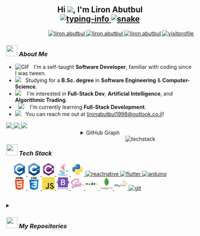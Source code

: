 <h2 align="center">
    Hi <img src="https://c.tenor.com/D5L3scQHFb4AAAAi/bt21-hi.gif" width="32px">, I'm Liron Abutbul<br>
    <a href="https://github.com/ladunjexa">
        <img src="https://readme-typing-svg.herokuapp.com/?lines=B.Sc.%20Student%20🔬;Full-Stack%20Developer;Software%20Developer;Experienced%20Stocktrader%20💹%20🎯&font=Fira&center=true&width=380&height=38&color=0056D2&vCenter=true&size=18&pause=1000" alt="typing-info">
    </a>
    <a href="https://github.com/ladunjexa">
        <img src="https://raw.githubusercontent.com/ladunjexa/ladunjexa/output/github-contribution-grid-snake.svg" alt="snake" height="70%" width="70%"/>
    </a>
</h2>
<div align="right">
    <a href="https://twitter.com/lironabutbul6" target="blank">
        <img src="https://raw.githubusercontent.com/rahuldkjain/github-profile-readme-generator/master/src/images/icons/Social/twitter.svg" alt="liron.abutbul" height="20" width="26" />
    </a>
    <!---<a href="https://linkedin.com/in/liron.abutbul" target="blank">
        <img src="https://raw.githubusercontent.com/rahuldkjain/github-profile-readme-generator/master/src/images/icons/Social/linked-in-alt.svg" alt="liron.abutbul" height="20" width="26" />
    </a>--->
    <a href="https://fb.com/liron.abutbul.773" target="blank">
        <img src="https://raw.githubusercontent.com/rahuldkjain/github-profile-readme-generator/master/src/images/icons/Social/facebook.svg" alt="liron.abutbul" height="20" width="26" />
    </a>
    <a href="https://instagram.com/lironabutbul" target="blank">
        <img src="https://raw.githubusercontent.com/rahuldkjain/github-profile-readme-generator/master/src/images/icons/Social/instagram.svg" alt="liron.abutbul" height="20" width="26" />
<img alt="visitprofile" src="https://visitcount.itsvg.in/api?id=ladunjexa&icon=0&color=0"/>
    </a>
    </div>

### <img src="https://raw.githubusercontent.com/mayankchaudhary26/Cool-Readme-ideas/master/data/octocat/daftpunktocat-thomas.gif" height="30px" width="30px" /> **_About Me_**

- <img alt="GIF" src="https://github.com/ladunjexa/ladunjexa/blob/main/assets/Developer.gif" width="25" /> &nbsp; I'm a self-taught **Software Developer**, familiar with coding since I was tween. <br>
- <img src="https://github.com/ladunjexa/ladunjexa/blob/main/assets/message.gif?raw=true" width="25" />&nbsp;&nbsp; Studying for a **B.Sc. degree** in **Software Engineering** & **Computer-Science**. <br>
- <img src="https://github.com/ladunjexa/ladunjexa/blob/main/assets/hyperkitty.gif?raw=true" width="20" />&nbsp;&nbsp;&nbsp; I'm interested in **Full-Stack Dev**, **Artificial Intelligence**, and **Algorithmic Trading**. <br>
- &nbsp;&nbsp;<img src="https://github.com/ladunjexa/ladunjexa/blob/main/assets/lightning.gif?raw=true" width="12" />&nbsp;&nbsp;&nbsp;&nbsp;I'm currently learning **Full-Stack Development**. <br>
- <img src="https://github.com/ladunjexa/ladunjexa/blob/main/assets/letterbox.gif?raw=true" width="25" /> &nbsp; You can reach me out at lironabutbul1998@outlook.co.il! <br>

<a href="https://github.com/ladunjexa">
    <img src="http://github-profile-summary-cards.vercel.app/api/cards/stats?username=ladunjexa&theme=tokyonight" width="32.5%">
    <img src="http://github-profile-summary-cards.vercel.app/api/cards/repos-per-language?username=ladunjexa&theme=tokyonight" width="32.5%">
    <img src="https://github-readme-stats.vercel.app/api/top-langs/?username=ladunjexa&layout=compact&langs_count=10&theme=tokyonight&hide_border=true&hide=procfile,html,css,pawn,cs" width="31%">
</a>
<details align="center">
    <summary>GitHub Graph</summary>
    <img src="http://github-profile-summary-cards.vercel.app/api/cards/profile-details?username=ladunjexa&theme=tokyonight">
</details>

<img alt="techstack" src="https://github.com/ladunjexa/ladunjexa/blob/main/assets/techstack.svg" width="36.5%" align="right"/>

### <img src="https://online.fliphtml5.com/xndxj/hbpk/files/SlidePage/220104083819634.gif" height="30px" width="30px"/> **_Tech Stack_**

<p align="left"> &emsp;
  <a href="https://www.cprogramming.com/" target="_blank" rel="noreferrer">
    <img
      src="https://raw.githubusercontent.com/devicons/devicon/master/icons/c/c-original.svg"
      alt="c"
      width="35"
      height="35"
    />
  </a>
  <a href="https://www.w3schools.com/cpp/" target="_blank" rel="noreferrer">
    <img
      src="https://raw.githubusercontent.com/devicons/devicon/master/icons/cplusplus/cplusplus-original.svg"
      alt="cplusplus"
      width="35"
      height="35"
    />
  </a>
  <a href="https://www.w3schools.com/cs/" target="_blank" rel="noreferrer">
    <img
      src="https://raw.githubusercontent.com/devicons/devicon/master/icons/csharp/csharp-original.svg"
      alt="csharp"
      width="35"
      height="35"
    />
  </a>
  <a href="https://www.java.com" target="_blank" rel="noreferrer">
    <img
      src="https://raw.githubusercontent.com/devicons/devicon/master/icons/java/java-original.svg"
      alt="java"
      width="35"
      height="35"
    />
  </a>
  <a href="https://www.python.org" target="_blank" rel="noreferrer">
    <img
      src="https://raw.githubusercontent.com/devicons/devicon/master/icons/python/python-original.svg"
      alt="python"
      width="35"
      height="35"
    />
  </a>
  <a href="https://reactnative.dev/" target="_blank" rel="noreferrer">
    <img
      src="https://reactnative.dev/img/header_logo.svg"
      alt="reactnative"
      width="35"
      height="35"
    />
  </a>
  <a href="https://flutter.dev" target="_blank" rel="noreferrer">
    <img
      src="https://www.vectorlogo.zone/logos/flutterio/flutterio-icon.svg"
      alt="flutter"
      width="35"
      height="35"
    />
  </a>
  <a href="https://www.arduino.cc/" target="_blank" rel="noreferrer">
    <img
      src="https://cdn.worldvectorlogo.com/logos/arduino-1.svg"
      alt="arduino"
      width="35"
      height="35"
    />
  </a><br> &emsp;
  <a href="https://www.w3.org/html/" target="_blank" rel="noreferrer">
    <img
      src="https://raw.githubusercontent.com/devicons/devicon/master/icons/html5/html5-original-wordmark.svg"
      alt="html5"
      width="35"
      height="35"
    />
  </a>
  <a href="https://www.w3schools.com/css/" target="_blank" rel="noreferrer">
    <img
      src="https://raw.githubusercontent.com/devicons/devicon/master/icons/css3/css3-original-wordmark.svg"
      alt="css3"
      width="35"
      height="35"
    />
  </a>
  <a
    href="https://developer.mozilla.org/en-US/docs/Web/JavaScript"
    target="_blank"
    rel="noreferrer"
  >
    <img
      src="https://raw.githubusercontent.com/devicons/devicon/master/icons/javascript/javascript-original.svg"
      alt="javascript"
      width="35"
      height="35"
    />
  </a>
<a href="https://getbootstrap.com" target="_blank" rel="noreferrer">
    <img
      src="https://raw.githubusercontent.com/devicons/devicon/master/icons/bootstrap/bootstrap-plain-wordmark.svg"
      alt="bootstrap"
      width="35"
      height="35"
    />
  </a>
  <a href="https://sass-lang.com" target="_blank" rel="noreferrer">
    <img
      src="https://raw.githubusercontent.com/devicons/devicon/master/icons/sass/sass-original.svg"
      alt="sass"
      width="35"
      height="35"
    />
  </a>
  <a href="https://nodejs.org" target="_blank" rel="noreferrer">
    <img
      src="https://raw.githubusercontent.com/devicons/devicon/master/icons/nodejs/nodejs-original-wordmark.svg"
      alt="nodejs"
      width="35"
      height="35"
    />
  </a>
  <a href="https://www.mongodb.com/" target="_blank" rel="noreferrer">
    <img
      src="https://raw.githubusercontent.com/devicons/devicon/master/icons/mongodb/mongodb-original-wordmark.svg"
      alt="mongodb"
      width="35"
      height="35"
    />
  </a>
  <a href="https://www.mysql.com/" target="_blank" rel="noreferrer">
    <img
      src="https://raw.githubusercontent.com/devicons/devicon/master/icons/mysql/mysql-original-wordmark.svg"
      alt="mysql"
      width="35"
      height="35"
    />
  </a>
  <a href="https://git-scm.com/" target="_blank" rel="noreferrer">
    <img
      src="https://www.vectorlogo.zone/logos/git-scm/git-scm-icon.svg"
      alt="git"
      width="35"
      height="35"
    />
  </a>
</p>
<h2></h2>

<details>
<summary>

### <img src="https://raw.githubusercontent.com/mayankchaudhary26/Cool-Readme-ideas/master/data/octocat/daftpunktocat-guy.gif" height="30px" width="30px"/> **_My Repositories_**

</summary>

<details open="true">
<summary>

#### **_Mobile Applications_**

</summary>
<p align="left">
<a href="https://github.com/ladunjexa/BMI-Calculator-App"
><img
width="278"
src="https://denvercoder1-github-readme-stats.vercel.app/api/pin/?username=ladunjexa&repo=BMI-Calculator-App&theme=dracula&bg_color=7900FF&title_color=CFFFDC&icon_color=93FFD8&hide_border=true&show_icons=true"
alt="github-readme-streak-stats"
/></a>
<a href="https://github.com/ladunjexa/Destini-App"
><img
width="278"
src="https://denvercoder1-github-readme-stats.vercel.app/api/pin?username=ladunjexa&repo=Destini-App&theme=dracula&bg_color=7900FF&title_color=CFFFDC&icon_color=93FFD8&hide_border=true&show_icons=true"
alt="custom-icon-badges"
/></a>
<a href="https://github.com/ladunjexa/Quizzify-App"
><img
width="278"
src="https://denvercoder1-github-readme-stats.vercel.app/api/pin/?username=ladunjexa&repo=Quizzify-App&theme=dracula&bg_color=7900FF&title_color=CFFFDC&icon_color=93FFD8&hide_border=true&show_icons=true"
alt="unicode-formatter"
/></a>
<a href="https://github.com/ladunjexa/Xylophone-App"
><img
width="278"
src="https://denvercoder1-github-readme-stats.vercel.app/api/pin/?username=ladunjexa&repo=Xylophone-App&theme=dracula&bg_color=7900FF&title_color=CFFFDC&icon_color=93FFD8&hide_border=true&show_icons=true"
alt="table2ascii"
/></a>
<a href="https://github.com/ladunjexa/Dice-Roll-App"
><img
width="278"
src="https://denvercoder1-github-readme-stats.vercel.app/api/pin/?username=ladunjexa&repo=Dice-Roll-App&theme=dracula&bg_color=7900FF&title_color=CFFFDC&icon_color=93FFD8&hide_border=true&show_icons=true"
alt="github-readme-streak-stats"
/></a>
<a href="https://github.com/ladunjexa/Biz-Card-UI"
><img
width="278"
src="https://denvercoder1-github-readme-stats.vercel.app/api/pin/?username=ladunjexa&repo=Biz-Card-UI&theme=dracula&bg_color=7900FF&title_color=CFFFDC&icon_color=93FFD8&hide_border=true&show_icons=true"
alt="Unedit-for-Reddit"
/></a>
</p>
</details>
<details open="true">
<summary>

#### **_Code Snippets & Scripts_**

</summary>
<p align="left">
<a href="https://github.com/ladunjexa/Magazine-RESTful-API"
><img
width="278"
src="https://denvercoder1-github-readme-stats.vercel.app/api/pin/?username=ladunjexa&repo=Magazine-RESTful-API&theme=dracula&bg_color=7900FF&title_color=CFFFDC&icon_color=93FFD8&hide_border=true&show_icons=true"
alt="readme-typing-svg"
/></a>
<a href="https://github.com/ladunjexa/LoginAutomation-BGU-OUI"
><img
width="278"
src="https://denvercoder1-github-readme-stats.vercel.app/api/pin/?username=ladunjexa&repo=LoginAutomation-BGU-OUI&theme=dracula&bg_color=7900FF&title_color=CFFFDC&icon_color=93FFD8&hide_border=true&show_icons=true"
alt="unicode-formatter"
/></a>
<a href="https://github.com/ladunjexa/googlebooks-downloader"
><img
width="278"
src="https://denvercoder1-github-readme-stats.vercel.app/api/pin/?username=ladunjexa&repo=googlebooks-downloader&theme=dracula&bg_color=7900FF&title_color=CFFFDC&icon_color=93FFD8&hide_border=true&show_icons=true"
alt="readme-typing-svg"
/></a>
<a href="https://github.com/ladunjexa/ATM-program"
><img
width="278"
src="https://denvercoder1-github-readme-stats.vercel.app/api/pin?username=ladunjexa&repo=ATM-program&theme=dracula&bg_color=7900FF&title_color=CFFFDC&icon_color=93FFD8&hide_border=true&show_icons=true"
alt="custom-icon-badges"
/></a>
<a href="https://github.com/ladunjexa/obj-dist-detector"
><img
width="278"
src="https://denvercoder1-github-readme-stats.vercel.app/api/pin/?username=ladunjexa&repo=obj-dist-detector&theme=dracula&bg_color=7900FF&title_color=CFFFDC&icon_color=93FFD8&hide_border=true&show_icons=true"
alt="Unedit-for-Reddit"
/></a>
</p>
</details>
<details open="true">
<summary>

#### **_Web Applications_**

</summary>
<p align="left">
<a href="https://github.com/ladunjexa/Apple-eCommerce-Web"
><img
width="278"
src="https://denvercoder1-github-readme-stats.vercel.app/api/pin/?username=ladunjexa&repo=Apple-eCommerce-Web&theme=dracula&bg_color=7900FF&title_color=CFFFDC&icon_color=93FFD8&hide_border=true&show_icons=true"
alt="github-readme-streak-stats"
/></a>
<a href="https://github.com/ladunjexa/Developer-Portfolio-Web"
><img
width="278"
src="https://denvercoder1-github-readme-stats.vercel.app/api/pin/?username=ladunjexa&repo=Developer-Portfolio-Web&theme=dracula&bg_color=7900FF&title_color=CFFFDC&icon_color=93FFD8&hide_border=true&show_icons=true"
alt="github-readme-streak-stats"
/></a>
<a href="https://github.com/ladunjexa/Architect-Web"
><img
width="278"
src="https://denvercoder1-github-readme-stats.vercel.app/api/pin/?username=ladunjexa&repo=Architect-Web&theme=dracula&bg_color=7900FF&title_color=CFFFDC&icon_color=93FFD8&hide_border=true&show_icons=true"
alt="github-readme-streak-stats"
/></a>
<a href="https://github.com/ladunjexa/Travelio-Web"
><img
width="278"
src="https://denvercoder1-github-readme-stats.vercel.app/api/pin/?username=ladunjexa&repo=Travelio-Web&theme=dracula&bg_color=7900FF&title_color=CFFFDC&icon_color=93FFD8&hide_border=true&show_icons=true"
alt="github-readme-streak-stats"
/></a>
<a href="https://github.com/ladunjexa/Cyberplex-Web"
><img
width="278"
src="https://denvercoder1-github-readme-stats.vercel.app/api/pin/?username=ladunjexa&repo=Cyberplex-Web&theme=dracula&bg_color=7900FF&title_color=CFFFDC&icon_color=93FFD8&hide_border=true&show_icons=true"
alt="github-readme-streak-stats"
/></a>
<a href="https://github.com/ladunjexa/CreativeDesign-Web"
><img
width="278"
src="https://denvercoder1-github-readme-stats.vercel.app/api/pin/?username=ladunjexa&repo=CreativeDesign-Web&theme=dracula&bg_color=7900FF&title_color=CFFFDC&icon_color=93FFD8&hide_border=true&show_icons=true"
alt="github-readme-streak-stats"
/></a>
<a href="https://github.com/ladunjexa/Noteboard-Web"
><img
width="278"
src="https://denvercoder1-github-readme-stats.vercel.app/api/pin/?username=ladunjexa&repo=Noteboard-Web&theme=dracula&bg_color=7900FF&title_color=CFFFDC&icon_color=93FFD8&hide_border=true&show_icons=true"
alt="github-readme-streak-stats"
/></a>
<a href="https://github.com/ladunjexa/Authentication-N-Security"
><img
width="278"
src="https://denvercoder1-github-readme-stats.vercel.app/api/pin?username=ladunjexa&repo=Authentication-N-Security&theme=dracula&bg_color=7900FF&title_color=CFFFDC&icon_color=93FFD8&hide_border=true&show_icons=true"
alt="custom-icon-badges"
/></a>
<a href="https://github.com/ladunjexa/50-Mini-Web-Projects"
><img
width="278"
src="https://denvercoder1-github-readme-stats.vercel.app/api/pin/?username=ladunjexa&repo=50-Mini-Web-Projects&theme=dracula&bg_color=7900FF&title_color=CFFFDC&icon_color=93FFD8&hide_border=true&show_icons=true"
alt="unicode-formatter"
/></a>
<a href="https://github.com/ladunjexa/Todolist-Web-w.MongoDB"
><img
width="278"
src="https://denvercoder1-github-readme-stats.vercel.app/api/pin/?username=ladunjexa&repo=Todolist-Web-w.MongoDB&theme=dracula&bg_color=7900FF&title_color=CFFFDC&icon_color=93FFD8&hide_border=true&show_icons=true"
alt="table2ascii"
/></a>
<a href="https://github.com/ladunjexa/Sneakers-eCommerce-UI"
><img
width="278"
src="https://denvercoder1-github-readme-stats.vercel.app/api/pin/?username=ladunjexa&repo=Sneakers-eCommerce-UI&theme=dracula&bg_color=7900FF&title_color=CFFFDC&icon_color=93FFD8&hide_border=true&show_icons=true"
alt="github-readme-streak-stats"
/></a>
<a href="https://github.com/ladunjexa/Blog-website-w.mongodb"
><img
width="278"
src="https://denvercoder1-github-readme-stats.vercel.app/api/pin/?username=ladunjexa&repo=Blog-Website-w.MongoDB&theme=dracula&bg_color=7900FF&title_color=CFFFDC&icon_color=93FFD8&hide_border=true&show_icons=true"
alt="Unedit-for-Reddit"
/></a>
</p>
</details>

<p align="left">
  <a href="https://github.com/ladunjexa?tab=repositories&sort=stargazers"><img alt="All Repositories" title="All Repositories" src="https://custom-icon-badges.herokuapp.com/badge/-All%20Repos-2962FF?style=for-the-badge&logoColor=white&logo=repo"/></a>
</p>
</details>
<!--- &emsp;&emsp; Enthusiastic about creating stuff from scratch and passionate about learning new technologies. <br>--->
<!---<img width="15%" align="right" alt="Github Image" src="https://raw.githubusercontent.com/raghavk16/raghavk16/master/giphy.webp" />--->
